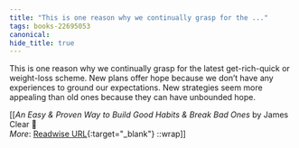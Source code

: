 ```yaml
---
title: "This is one reason why we continually grasp for the ..."
tags: books-22695053
canonical: 
hide_title: true
---
```


This is one reason why we continually grasp for the latest get-rich-quick or weight-loss scheme. New plans offer hope because we don’t have any experiences to ground our expectations. New strategies seem more appealing than old ones because they can have unbounded hope.


[[<cite>_An Easy & Proven Way to Build Good Habits & Break Bad Ones_</cite> by James Clear 📕<br>
_More_: [Readwise URL](https://readwise.io/open/446271381){:target="_blank"}
::wrap]]